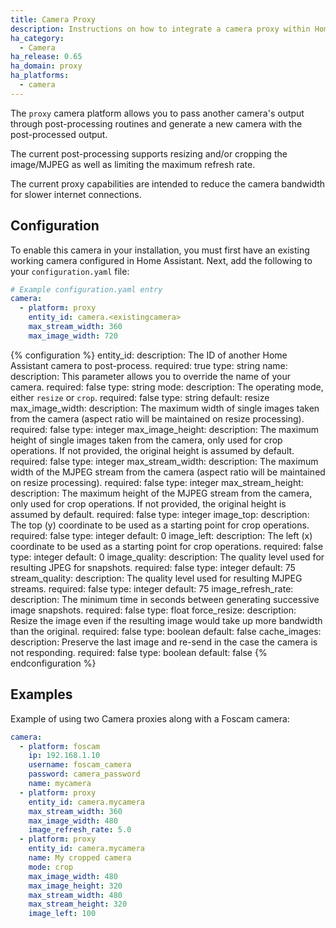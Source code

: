 ```yaml
---
title: Camera Proxy
description: Instructions on how to integrate a camera proxy within Home Assistant.
ha_category:
  - Camera
ha_release: 0.65
ha_domain: proxy
ha_platforms:
  - camera
---
```


The `proxy` camera platform allows you to pass another camera's output through post-processing routines and generate a new camera with the post-processed output.

The current post-processing supports resizing and/or cropping the image/MJPEG as well as limiting the maximum refresh rate.

The current proxy capabilities are intended to reduce the camera bandwidth for slower internet connections.

## Configuration

To enable this camera in your installation, you must first have an existing working camera configured in Home Assistant.  Next, add the following to your `configuration.yaml` file:

```yaml
# Example configuration.yaml entry
camera:
  - platform: proxy
    entity_id: camera.<existingcamera>
    max_stream_width: 360
    max_image_width: 720
```

{% configuration %}
entity_id:
  description: The ID of another Home Assistant camera to post-process.
  required: true
  type: string
name:
  description: This parameter allows you to override the name of your camera.
  required: false
  type: string
mode:
  description: The operating mode, either `resize` or `crop`.
  required: false
  type: string
  default: resize
max_image_width:
  description: The maximum width of single images taken from the camera (aspect ratio will be maintained on resize processing).
  required: false
  type: integer
max_image_height:
  description: The maximum height of single images taken from the camera, only used for crop operations. If not provided, the original height is assumed by default.
  required: false
  type: integer
max_stream_width:
  description: The maximum width of the MJPEG stream from the camera (aspect ratio will be maintained on resize processing).
  required: false
  type: integer
max_stream_height:
  description: The maximum height of the MJPEG stream from the camera, only used for crop operations. If not provided, the original height is assumed by default.
  required: false
  type: integer
image_top:
  description: The top (y) coordinate to be used as a starting point for crop operations.
  required: false
  type: integer
  default: 0
image_left:
  description: The left (x) coordinate to be used as a starting point for crop operations.
  required: false
  type: integer
  default: 0
image_quality:
  description: The quality level used for resulting JPEG for snapshots.
  required: false
  type: integer
  default: 75
stream_quality:
  description: The quality level used for resulting MJPEG streams.
  required: false
  type: integer
  default: 75
image_refresh_rate:
  description: The minimum time in seconds between generating successive image snapshots.
  required: false
  type: float
force_resize:
  description: Resize the image even if the resulting image would take up more bandwidth than the original.
  required: false
  type: boolean
  default: false
cache_images:
  description: Preserve the last image and re-send in the case the camera is not responding.
  required: false
  type: boolean
  default: false
{% endconfiguration %}

## Examples

Example of using two Camera proxies along with a Foscam camera:

```yaml
camera:
  - platform: foscam
    ip: 192.168.1.10
    username: foscam_camera
    password: camera_password
    name: mycamera
  - platform: proxy
    entity_id: camera.mycamera
    max_stream_width: 360
    max_image_width: 480
    image_refresh_rate: 5.0
  - platform: proxy
    entity_id: camera.mycamera
    name: My cropped camera
    mode: crop
    max_image_width: 480
    max_image_height: 320
    max_stream_width: 480
    max_stream_height: 320
    image_left: 100
```
